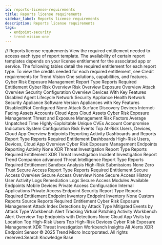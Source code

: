 ```yaml
---
id: reports-license-requirements
title: Reports license requirements
sidebar_label: Reports license requirements
description: Reports license requirements
tags:
  - endpoint-security
  - trend-vision-one
---
```


/*<![CDATA[*/ $('#title').html($('meta[name=map-description]').attr('content')); /*]]>*/ Reports license requirements View the required entitlement needed to access each type of report template. The availability of certain report templates depends on your license entitlement for the associated app or service. The following tables detail the required entitlement for each report type. To view the credits needed for each required entitlement, see Credit requirements for Trend Vision One solutions, capabilities, and features. Cyber Risk Exposure Management Report Type Reports Required Entitlement Cyber Risk Overview Risk Overview Exposure Overview Attack Overview Security Configuration Overview Devices With Key Features Disabled Agent Lifecycle Network Security Appliance Health Network Security Appliance Software Version Appliances with Key Features Disabled/Not Configured None Attack Surface Discovery Devices Internet-Facing Assets Accounts Cloud Apps Cloud Assets Cyber Risk Exposure Management Threat and Exposure Management Risk Factors Average Unpatched Time Highly-Exploitable Unique CVEs Account Compromise Indicators System Configuration Risk Events Top At-Risk Users, Devices, Cloud App Overview Endpoints Reporting Activity Dashboards and Reports Report Type Reports Required Entitlement Dashboards High-Risk Users, Devices, Cloud App Overview Cyber Risk Exposure Management Endpoints Reporting Activity None XDR Threat Investigation Report Type Reports Required Entitlement XDR Threat Investigation Incident Investigation Report Trend Companion advanced Threat Intelligence Report Type Reports Required Entitlement Sandbox Analysis High-Risk Submissions None Zero Trust Secure Access Report Type Reports Required Entitlement Secure Access Overview Secure Access Overview None Secure Access History User Activity Logs Remediation Logs Secure Access Modules Available Endpoints Mobile Devices Private Access Configuration Internal Applications Private Access Endpoint Security Report Type Reports Required Entitlement Endpoint Inventory Endpoint Inventory None Custom Reports Source Reports Required Entitlement Cyber Risk Exposure Management Attack Index Detections by Attack Type Mitigated Events by Attack Type Workbench Alert Tracking Virtual Patching Activity Workbench Alert Overview Top Endpoints with Detections None Cloud App Visits by Location Top High-Risk Users Top High-Risk Devices Cyber Risk Exposure Management XDR Threat Investigation Workbench Insights All Alerts XDR Endpoint Sensor © 2025 Trend Micro Incorporated. All rights reserved.Search Knowledge Base
